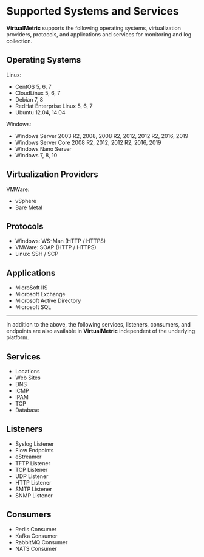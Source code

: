 # Supported Systems and Services

**VirtualMetric** supports the following operating systems, virtualization providers, protocols, and applications and services for monitoring and log collection.

## Operating Systems

Linux:

* CentOS 5, 6, 7
* CloudLinux 5, 6, 7
* Debian 7, 8
* RedHat Enterprise Linux 5, 6, 7
* Ubuntu 12.04, 14.04

Windows:

* Windows Server 2003 R2, 2008, 2008 R2, 2012, 2012 R2, 2016, 2019
* Windows Server Core 2008 R2, 2012, 2012 R2, 2016, 2019
* Windows Nano Server
* Windows 7, 8, 10

## Virtualization Providers

VMWare:

* vSphere
* Bare Metal

## Protocols

* Windows: WS-Man (HTTP / HTTPS)
* VMWare: SOAP (HTTP / HTTPS)
* Linux: SSH / SCP

## Applications

* MicroSoft IIS
* Microsoft Exchange
* Microsoft Active Directory
* Microsoft SQL

***

In addition to the above, the following services, listeners, consumers, and endpoints are also available in **VirtualMetric** independent of the underlying platform.

## Services

* Locations
* Web Sites
* DNS
* ICMP
* IPAM
* TCP
* Database

## Listeners

* Syslog Listener
* Flow Endpoints
* eStreamer
* TFTP Listener
* TCP Listener
* UDP Listener
* HTTP Listener
* SMTP Listener
* SNMP Listener

## Consumers

* Redis Consumer
* Kafka Consumer
* RabbitMQ Consumer
* NATS Consumer
